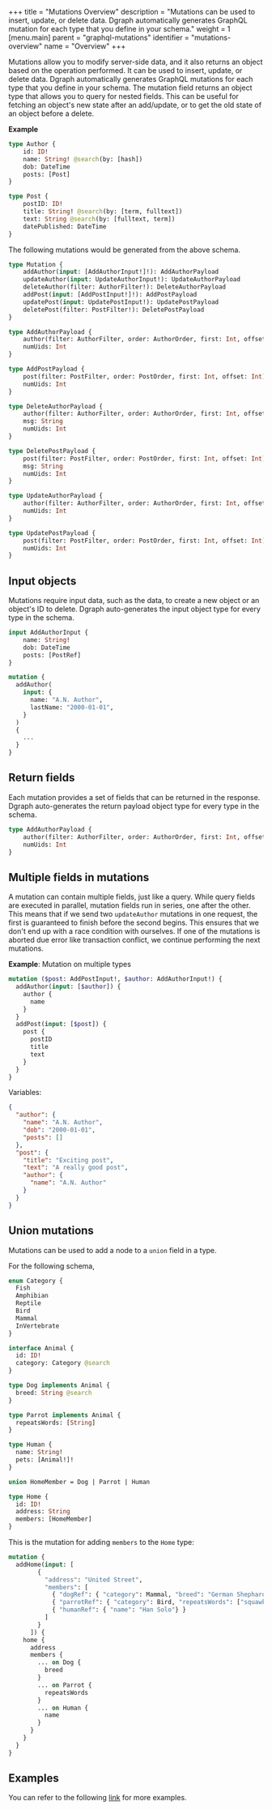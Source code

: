 +++
title = "Mutations Overview"
description = "Mutations can be used to insert, update, or delete data. Dgraph automatically generates GraphQL mutation for each type that you define in your schema."
weight = 1
[menu.main]
    parent = "graphql-mutations"
    identifier = "mutations-overview"
    name = "Overview"
+++

Mutations allow you to modify server-side data, and it also returns an object based on the operation performed. It can be used to insert, update, or delete data. Dgraph automatically generates GraphQL mutations for each type that you define in your schema. The mutation field returns an object type that allows you to query for nested fields. This can be useful for fetching an object's new state after an add/update, or to get the old state of an object before a delete.

**Example**

```graphql
type Author {
	id: ID!
	name: String! @search(by: [hash])
	dob: DateTime
	posts: [Post]
}

type Post {
	postID: ID!
	title: String! @search(by: [term, fulltext])
	text: String @search(by: [fulltext, term])
	datePublished: DateTime
}
```

The following mutations would be generated from the above schema.

```graphql
type Mutation {
	addAuthor(input: [AddAuthorInput!]!): AddAuthorPayload
	updateAuthor(input: UpdateAuthorInput!): UpdateAuthorPayload
	deleteAuthor(filter: AuthorFilter!): DeleteAuthorPayload
	addPost(input: [AddPostInput!]!): AddPostPayload
	updatePost(input: UpdatePostInput!): UpdatePostPayload
	deletePost(filter: PostFilter!): DeletePostPayload
}

type AddAuthorPayload {
	author(filter: AuthorFilter, order: AuthorOrder, first: Int, offset: Int): [Author]
	numUids: Int
}

type AddPostPayload {
	post(filter: PostFilter, order: PostOrder, first: Int, offset: Int): [Post]
	numUids: Int
}

type DeleteAuthorPayload {
	author(filter: AuthorFilter, order: AuthorOrder, first: Int, offset: Int): [Author]
	msg: String
	numUids: Int
}

type DeletePostPayload {
	post(filter: PostFilter, order: PostOrder, first: Int, offset: Int): [Post]
	msg: String
	numUids: Int
}

type UpdateAuthorPayload {
	author(filter: AuthorFilter, order: AuthorOrder, first: Int, offset: Int): [Author]
	numUids: Int
}

type UpdatePostPayload {
	post(filter: PostFilter, order: PostOrder, first: Int, offset: Int): [Post]
	numUids: Int
}
```

## Input objects
Mutations require input data, such as the data, to create a new object or an object's ID to delete. Dgraph auto-generates the input object type for every type in the schema.

```graphql
input AddAuthorInput {
	name: String!
	dob: DateTime
	posts: [PostRef]
}

mutation {
  addAuthor(
    input: {
      name: "A.N. Author",
      lastName: "2000-01-01",
    }
  )
  {
    ...
  }
}
```

## Return fields
Each mutation provides a set of fields that can be returned in the response. Dgraph auto-generates the return payload object type for every type in the schema.

```graphql
type AddAuthorPayload {
	author(filter: AuthorFilter, order: AuthorOrder, first: Int, offset: Int): [Author]
	numUids: Int
}
```

## Multiple fields in mutations
A mutation can contain multiple fields, just like a query. While query fields are executed in parallel, mutation fields run in series, one after the other. This means that if we send two `updateAuthor` mutations in one request, the first is guaranteed to finish before the second begins. This ensures that we don't end up with a race condition with ourselves. If one of the mutations is aborted due error like transaction conflict, we continue performing the next mutations.

**Example**: Mutation on multiple types
```graphql
mutation ($post: AddPostInput!, $author: AddAuthorInput!) {
  addAuthor(input: [$author]) {
    author {
      name
    }
  }
  addPost(input: [$post]) {
    post {
      postID
      title
      text
    }
  }
}
```

Variables:

```json
{
  "author": {
	"name": "A.N. Author",
	"dob": "2000-01-01",
	"posts": []
  },
  "post": {
	"title": "Exciting post",
	"text": "A really good post",
	"author": {
	  "name": "A.N. Author"
	}
  }
}
```

## Union mutations

Mutations can be used to add a node to a `union` field in a type. 

For the following schema, 

```graphql
enum Category {
  Fish
  Amphibian
  Reptile
  Bird
  Mammal
  InVertebrate
}

interface Animal {
  id: ID!
  category: Category @search
}

type Dog implements Animal {
  breed: String @search
}

type Parrot implements Animal {
  repeatsWords: [String]
}

type Human {
  name: String!
  pets: [Animal!]!
}

union HomeMember = Dog | Parrot | Human

type Home {
  id: ID!
  address: String
  members: [HomeMember]
}
```

This is the mutation for adding `members` to the `Home` type:

```graphql
mutation {
  addHome(input: [
        {
          "address": "United Street",
          "members": [
            { "dogRef": { "category": Mammal, "breed": "German Shephard"} },
            { "parrotRef": { "category": Bird, "repeatsWords": ["squawk"]} },
            { "humanRef": { "name": "Han Solo"} }
          ]
        }
      ]) {
    home {
      address
      members {
        ... on Dog {
          breed
        }
        ... on Parrot {
          repeatsWords
        }
        ... on Human {
          name
        }
      }
    }
  }
}
```

## Examples

You can refer to the following [link](https://github.com/dgraph-io/dgraph/tree/master/graphql/schema/testdata/schemagen) for more examples.
